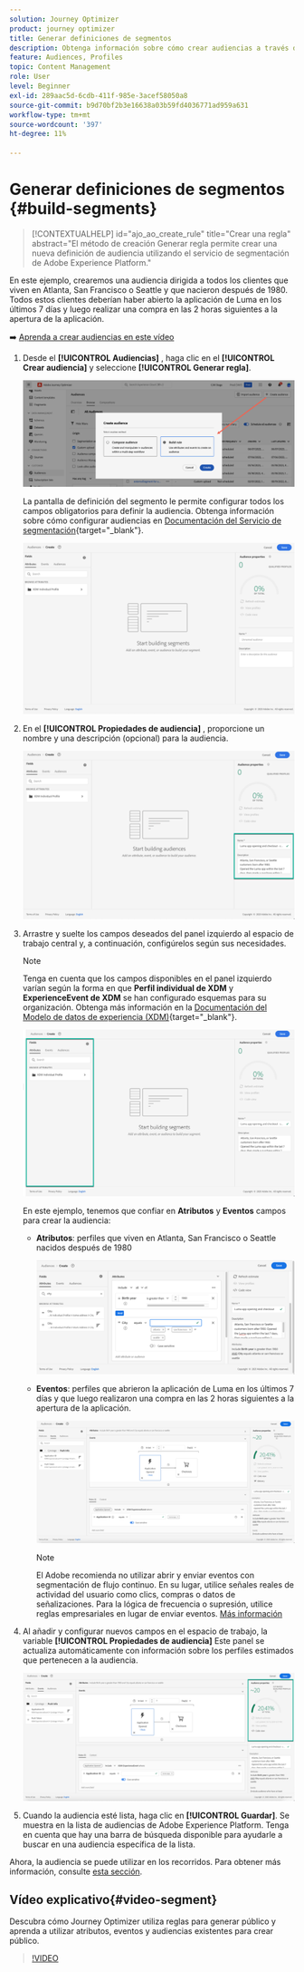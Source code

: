 ```yaml
---
solution: Journey Optimizer
product: journey optimizer
title: Generar definiciones de segmentos
description: Obtenga información sobre cómo crear audiencias a través de definiciones de segmentos
feature: Audiences, Profiles
topic: Content Management
role: User
level: Beginner
exl-id: 289aac5d-6cdb-411f-985e-3acef58050a8
source-git-commit: b9d70bf2b3e16638a03b59fd4036771ad959a631
workflow-type: tm+mt
source-wordcount: '397'
ht-degree: 11%

---
```


# Generar definiciones de segmentos {#build-segments}

>[!CONTEXTUALHELP]
>id="ajo_ao_create_rule"
>title="Crear una regla"
>abstract="El método de creación Generar regla permite crear una nueva definición de audiencia utilizando el servicio de segmentación de Adobe Experience Platform."

En este ejemplo, crearemos una audiencia dirigida a todos los clientes que viven en Atlanta, San Francisco o Seattle y que nacieron después de 1980. Todos estos clientes deberían haber abierto la aplicación de Luma en los últimos 7 días y luego realizar una compra en las 2 horas siguientes a la apertura de la aplicación.

➡️ [Aprenda a crear audiencias en este vídeo](#video-segment)

1. Desde el **[!UICONTROL Audiencias]** , haga clic en el **[!UICONTROL Crear audiencia]** y seleccione **[!UICONTROL Generar regla]**.

   ![](assets/create-segment.png)

   La pantalla de definición del segmento le permite configurar todos los campos obligatorios para definir la audiencia. Obtenga información sobre cómo configurar audiencias en [Documentación del Servicio de segmentación](https://experienceleague.adobe.com/docs/experience-platform/segmentation/ui/overview.html?lang=es){target="_blank"}.

   ![](assets/segment-builder.png)

1. En el **[!UICONTROL Propiedades de audiencia]** , proporcione un nombre y una descripción (opcional) para la audiencia.

   ![](assets/segment-properties.png)

1. Arrastre y suelte los campos deseados del panel izquierdo al espacio de trabajo central y, a continuación, configúrelos según sus necesidades.

   >[!NOTE]
   >
   >Tenga en cuenta que los campos disponibles en el panel izquierdo varían según la forma en que **Perfil individual de XDM** y **ExperienceEvent de XDM** se han configurado esquemas para su organización.  Obtenga más información en la [Documentación del Modelo de datos de experiencia (XDM)](https://experienceleague.adobe.com/docs/experience-platform/xdm/home.html?lang=es){target="_blank"}.

   ![](assets/drag-fields.png)

   En este ejemplo, tenemos que confiar en **Atributos** y **Eventos** campos para crear la audiencia:

   * **Atributos**: perfiles que viven en Atlanta, San Francisco o Seattle nacidos después de 1980

     ![](assets/add-attributes.png)

   * **Eventos**: perfiles que abrieron la aplicación de Luma en los últimos 7 días y que luego realizaron una compra en las 2 horas siguientes a la apertura de la aplicación.

     ![](assets/add-events.png)

     >[!NOTE]
     >
     >El Adobe recomienda no utilizar abrir y enviar eventos con segmentación de flujo continuo. En su lugar, utilice señales reales de actividad del usuario como clics, compras o datos de señalizaciones. Para la lógica de frecuencia o supresión, utilice reglas empresariales en lugar de enviar eventos. [Más información](about-audiences.md#open-and-send-event-guardrails)

1. Al añadir y configurar nuevos campos en el espacio de trabajo, la variable **[!UICONTROL Propiedades de audiencia]** Este panel se actualiza automáticamente con información sobre los perfiles estimados que pertenecen a la audiencia.

   ![](assets/segment-estimate.png)

1. Cuando la audiencia esté lista, haga clic en **[!UICONTROL Guardar]**. Se muestra en la lista de audiencias de Adobe Experience Platform. Tenga en cuenta que hay una barra de búsqueda disponible para ayudarle a buscar en una audiencia específica de la lista.

Ahora, la audiencia se puede utilizar en los recorridos. Para obtener más información, consulte [esta sección](../audience/about-audiences.md).

## Vídeo explicativo{#video-segment}

Descubra cómo Journey Optimizer utiliza reglas para generar público y aprenda a utilizar atributos, eventos y audiencias existentes para crear público.

>[!VIDEO](https://video.tv.adobe.com/v/3425020?quality=12)
